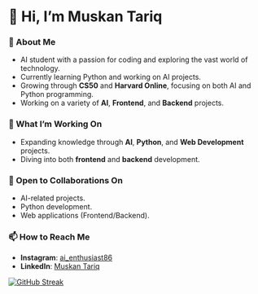 # 👋 Hi, I’m Muskan Tariq 

### 👀 About Me
- AI student with a passion for coding and exploring the vast world of technology.
- Currently learning Python and working on AI projects.
- Growing through **CS50** and **Harvard Online**, focusing on both AI and Python programming.
- Working on a variety of **AI**, **Frontend**, and **Backend** projects.

### 🌱 What I’m Working On
- Expanding knowledge through **AI**, **Python**, and **Web Development** projects.
- Diving into both **frontend** and **backend** development.

### 💞️ Open to Collaborations On
- AI-related projects.
- Python development.
- Web applications (Frontend/Backend).

### 📫 How to Reach Me
- **Instagram**: [ai_enthusiast86](https://www.instagram.com/ai_enthusiast86)
- **LinkedIn**: [Muskan Tariq](https://www.linkedin.com/in/muskan-tariq-095a50282)


[![GitHub Streak](https://streak-stats.demolab.com/?user=smilingstar78)](https://git.io/streak-stats)
          

<!---
smilingstar78/smilingstar78 is a ✨ special ✨ repository because its `README.md` (this file) appears on your GitHub profile.
You can click the Preview link to take a look at your changes.
--->
